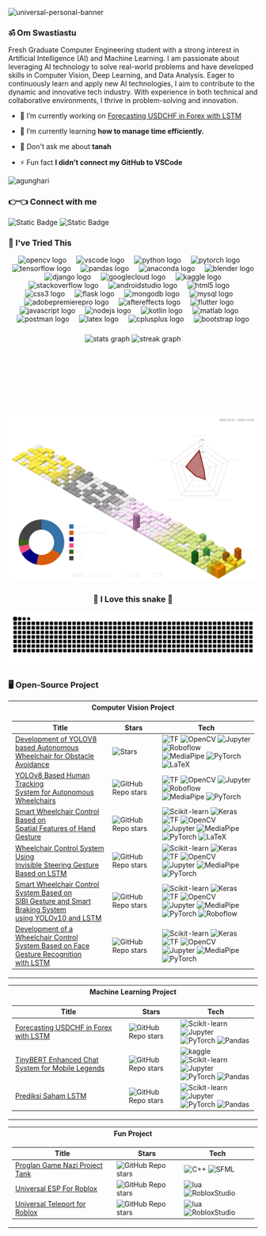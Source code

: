 ![universal-personal-banner](file3.png)
<h3 align="left"> ॐ Om Swastiastu</h3>
Fresh Graduate Computer Engineering student with a strong interest in Artificial Intelligence (AI) and Machine Learning. I am passionate about leveraging AI technology to solve real-world problems and have developed skills in Computer Vision, Deep Learning, and Data Analysis. Eager to continuously learn and apply new AI technologies, I aim to contribute to the dynamic and innovative tech industry. With experience in both technical and collaborative environments, I thrive in problem-solving and innovation.

- 🔭 I’m currently working on [Forecasting USDCHF in Forex with LSTM](https://github.com/AgungHari/Forecasting-USDCHF-in-Forex-with-LSTM)

- 🌱 I’m currently learning **how to manage time efficiently.**

- 💬 Don't ask me about **tanah**

- ⚡ Fun fact **I didn't connect my GitHub to VSCode**
<p align="left"> <img src="https://komarev.com/ghpvc/?username=agunghari&label=Profile%20views&color=red&style=flat" alt="agunghari" /> </p>
<h3 align="left">👉👈 Connect with me</h3>
<p align="left">
<img alt="Static Badge" src="https://img.shields.io/badge/LinkedIn-black?style=flat-square&logo=linkedin&link=www.linkedin.com%2Fin%2Fi-gusti-ngurah-agung-hari-vijaya-kusuma-890061328">
<img alt="Static Badge" src="https://img.shields.io/badge/YouTube-black?style=flat-square&logo=youtube&link=https%3A%2F%2Fwww.youtube.com%2F%40igstngragunghari2640">
</p>

### 🗿 I've Tried This
<div align="center">
  <img src="https://cdn.jsdelivr.net/gh/devicons/devicon/icons/opencv/opencv-original.svg" height="30" alt="opencv logo"  />
  <img width="12" />
  <img src="https://cdn.jsdelivr.net/gh/devicons/devicon/icons/vscode/vscode-original.svg" height="30" alt="vscode logo"  />
  <img width="12" />
  <img src="https://cdn.jsdelivr.net/gh/devicons/devicon/icons/python/python-original.svg" height="30" alt="python logo"  />
  <img width="12" />
  <img src="https://cdn.jsdelivr.net/gh/devicons/devicon/icons/pytorch/pytorch-original.svg" height="30" alt="pytorch logo"  />
  <img width="12" />
  <img src="https://cdn.jsdelivr.net/gh/devicons/devicon/icons/tensorflow/tensorflow-original.svg" height="30" alt="tensorflow logo"  />
  <img width="12" />
  <img src="https://cdn.jsdelivr.net/gh/devicons/devicon/icons/pandas/pandas-original.svg" height="30" alt="pandas logo"  />
  <img width="12" />
  <img src="https://cdn.simpleicons.org/anaconda/44A833" height="30" alt="anaconda logo"  />
  <img width="12" />
  <img src="https://cdn.simpleicons.org/blender/F5792A" height="30" alt="blender logo"  />
  <img width="12" />
  <img src="https://cdn.simpleicons.org/django/092E20" height="30" alt="django logo"  />
  <img width="12" />
  <img src="https://cdn.simpleicons.org/googlecloud/4285F4" height="30" alt="googlecloud logo"  />
  <img width="12" />
  <img src="https://cdn.simpleicons.org/kaggle/20BEFF" height="30" alt="kaggle logo"  />
  <img width="12" />
  <img src="https://cdn.simpleicons.org/stackoverflow/F58025" height="30" alt="stackoverflow logo"  />
  <img width="12" />
  <img src="https://skillicons.dev/icons?i=androidstudio" height="30" alt="androidstudio logo"  />
  <img width="12" />
  <img src="https://skillicons.dev/icons?i=html" height="30" alt="html5 logo"  />
  <img width="12" />
  <img src="https://skillicons.dev/icons?i=css" height="30" alt="css3 logo"  />
  <img width="12" />
  <img src="https://skillicons.dev/icons?i=flask" height="30" alt="flask logo"  />
  <img width="12" />
  <img src="https://cdn.simpleicons.org/mongodb/47A248" height="30" alt="mongodb logo"  />
  <img width="12" />
  <img src="https://cdn.simpleicons.org/mysql/4479A1" height="30" alt="mysql logo"  />
  <img width="12" />
  <img src="https://cdn.simpleicons.org/adobepremierepro/9999FF" height="30" alt="adobepremierepro logo"  />
  <img width="12" />
  <img src="https://cdn.simpleicons.org/adobeaftereffects/9999FF" height="30" alt="aftereffects logo"  />
  <img width="12" />
  <img src="https://cdn.simpleicons.org/flutter/02569B" height="30" alt="flutter logo"  />
  <img width="12" />
  <img src="https://cdn.simpleicons.org/javascript/F7DF1E" height="30" alt="javascript logo"  />
  <img width="12" />
  <img src="https://cdn.simpleicons.org/nodedotjs/339933" height="30" alt="nodejs logo"  />
  <img width="12" />
  <img src="https://skillicons.dev/icons?i=kotlin" height="30" alt="kotlin logo"  />
  <img width="12" />
  <img src="https://skillicons.dev/icons?i=matlab" height="30" alt="matlab logo"  />
  <img width="12" />
  <img src="https://skillicons.dev/icons?i=postman" height="30" alt="postman logo"  />
  <img width="12" />
  <img src="https://skillicons.dev/icons?i=latex" height="30" alt="latex logo"  />
  <img width="12" />
  <img src="https://cdn.simpleicons.org/c++/00599C" height="30" alt="cplusplus logo"  />
  <img width="12" />
  <img src="https://cdn.jsdelivr.net/gh/devicons/devicon/icons/bootstrap/bootstrap-original.svg" height="30" alt="bootstrap logo"  />
</div>

###
###

<div align="center">
  <img src="https://github-readme-stats.vercel.app/api?username=AgungHari&hide_title=true&hide_rank=false&show_icons=true&include_all_commits=true&count_private=true&disable_animations=false&theme=dark&locale=en&hide_border=true" height="150" alt="stats graph" style="display: inline-block;" />
  <img src="https://streak-stats.demolab.com?user=AgungHari&locale=en&mode=daily&theme=dark&hide_border=true&border_radius=5" height="150" alt="streak graph" style="display: inline-block;" />
</div>


<p align="center">
  <img src="https://raw.githubusercontent.com/AgungHari/AgungHari/refs/heads/main/profile-3d-contrib/info.svg" alt="Contribution" width="600" />
</p>

<h3 align = "center">🐍 I Love this snake 🐍</h3>
<p align="center">
<img src="https://raw.githubusercontent.com/AgungHari/AgungHari/output/snake.svg" alt="Snake animation" />
</p>


### 🖥️ Open-Source Project
<table align="center">
<tr><th>Computer Vision Project</th></tr>
<tr><td>

|Title | Stars | Tech|
|--|--|--|
| [Development of YOLOV8 based Autonomous <br>  Wheelchair for Obstacle Avoidance](https://github.com/AgungHari/Development-of-YOLOV8-based-Autonomous-Wheelchair-for-Obstacle-Avoidance) | <img alt="Stars" src="https://img.shields.io/github/stars/AgungHari/Development-of-YOLOV8-based-Autonomous-Wheelchair-for-Obstacle-Avoidance?style=flat-square&labelColor=black"/> | ![TF](https://img.shields.io/badge/TF-black?style=flat-square&logo=tensorflow) ![OpenCV](https://img.shields.io/badge/OpenCV-black?style=flat-square&logo=opencv) ![Jupyter](https://img.shields.io/badge/Jupyter-black?style=flat-square&logo=jupyter) ![Roboflow](https://img.shields.io/badge/Roboflow-black?style=flat-square&logo=roboflow) <br> ![MediaPipe](https://img.shields.io/badge/MediaPipe-black?style=flat-square&logo=mediapipe) ![PyTorch](https://img.shields.io/badge/PyTorch-black?style=flat-square&logo=pytorch) ![LaTeX](https://img.shields.io/badge/LaTeX-black?style=flat-square&logo=latex) |
| [YOLOv8 Based Human Tracking <br>  System for Autonomous Wheelchairs](https://github.com/AgungHari/YOLOv8-Based-Human-Tracking-System-for-Autonomous-Wheelchairs) | <img alt="GitHub Repo stars" src="https://img.shields.io/github/stars/AgungHari/YOLOv8-Based-Human-Tracking-System-for-Autonomous-Wheelchairs?style=flat-square&labelColor=black"/> | ![TF](https://img.shields.io/badge/TF-black?style=flat-square&logo=tensorflow) ![OpenCV](https://img.shields.io/badge/OpenCV-black?style=flat-square&logo=opencv) ![Jupyter](https://img.shields.io/badge/Jupyter-black?style=flat-square&logo=jupyter) ![Roboflow](https://img.shields.io/badge/Roboflow-black?style=flat-square&logo=roboflow) <br> ![MediaPipe](https://img.shields.io/badge/MediaPipe-black?style=flat-square&logo=mediapipe) ![PyTorch](https://img.shields.io/badge/PyTorch-black?style=flat-square&logo=pytorch) |
| [Smart Wheelchair Control Based on <br> Spatial Features of Hand Gesture](https://github.com/AgungHari/Smart-Wheelchair-Control-Based-on-Spatial-Features-of-Hand-Gesture) | <img alt="GitHub Repo stars" src="https://img.shields.io/github/stars/AgungHari/Smart-Wheelchair-Control-Based-on-Spatial-Features-of-Hand-Gesture?style=flat-square&labelColor=black"/> | ![Scikit-learn](https://img.shields.io/badge/ScikitLearn-black?style=flat-square&logo=scikitlearn) ![Keras](https://img.shields.io/badge/Keras-black?style=flat-square&logo=keras) ![TF](https://img.shields.io/badge/TF-black?style=flat-square&logo=tensorflow) ![OpenCV](https://img.shields.io/badge/OpenCV-black?style=flat-square&logo=opencv) <br>  ![Jupyter](https://img.shields.io/badge/Jupyter-black?style=flat-square&logo=jupyter) ![MediaPipe](https://img.shields.io/badge/MediaPipe-black?style=flat-square&logo=mediapipe) ![PyTorch](https://img.shields.io/badge/PyTorch-black?style=flat-square&logo=pytorch) ![LaTeX](https://img.shields.io/badge/LaTeX-black?style=flat-square&logo=latex) |
| [Wheelchair Control System Using <br> Invisible Steering Gesture Based on LSTM](https://github.com/AgungHari/Wheelchair-Control-System-Using-Invisible-Steering-Gesture-Based-on-LSTM) | <img alt="GitHub Repo stars" src="https://img.shields.io/github/stars/AgungHari/Wheelchair-Control-System-Using-Invisible-Steering-Gesture-Based-on-LSTM?style=flat-square&labelColor=black"/> | ![Scikit-learn](https://img.shields.io/badge/ScikitLearn-black?style=flat-square&logo=scikitlearn) ![Keras](https://img.shields.io/badge/Keras-black?style=flat-square&logo=keras) ![TF](https://img.shields.io/badge/TF-black?style=flat-square&logo=tensorflow) ![OpenCV](https://img.shields.io/badge/OpenCV-black?style=flat-square&logo=opencv)<br>  ![Jupyter](https://img.shields.io/badge/Jupyter-black?style=flat-square&logo=jupyter) ![MediaPipe](https://img.shields.io/badge/MediaPipe-black?style=flat-square&logo=mediapipe) ![PyTorch](https://img.shields.io/badge/PyTorch-black?style=flat-square&logo=pytorch) |
| [Smart Wheelchair Control System Based on <br> SIBI Gesture and Smart Braking System <br> using YOLOv10 and LSTM](https://github.com/AgungHari/Smart-Wheelchair-Control-System-Based-on-SIBI-Gesture-and-Smart-Braking-System-using-YOLOv8-and-LSTM) | <img alt="GitHub Repo stars" src="https://img.shields.io/github/stars/AgungHari/Smart-Wheelchair-Control-System-Based-on-SIBI-Gesture-and-Smart-Braking-System-using-YOLOv8-and-LSTM?style=flat-square&labelColor=black"/> | ![Scikit-learn](https://img.shields.io/badge/ScikitLearn-black?style=flat-square&logo=scikitlearn) ![Keras](https://img.shields.io/badge/Keras-black?style=flat-square&logo=keras) ![TF](https://img.shields.io/badge/TF-black?style=flat-square&logo=tensorflow) ![OpenCV](https://img.shields.io/badge/OpenCV-black?style=flat-square&logo=opencv)<br>  ![Jupyter](https://img.shields.io/badge/Jupyter-black?style=flat-square&logo=jupyter) ![MediaPipe](https://img.shields.io/badge/MediaPipe-black?style=flat-square&logo=mediapipe) ![PyTorch](https://img.shields.io/badge/PyTorch-black?style=flat-square&logo=pytorch) ![Roboflow](https://img.shields.io/badge/Roboflow-black?style=flat-square&logo=roboflow)|
| [Development of a Wheelchair Control <br> System  Based on Face Gesture Recognition <br> with LSTM](https://github.com/AgungHari/Development-of-a-Wheelchair-Control-System-Based-on-Face-Gesture-Recognition-with-LSTM) | <img alt="GitHub Repo stars" src="https://img.shields.io/github/stars/AgungHari/Development-of-a-Wheelchair-Control-System-Based-on-Face-Gesture-Recognition-with-LSTM?style=flat-square&labelColor=black"/> | ![Scikit-learn](https://img.shields.io/badge/ScikitLearn-black?style=flat-square&logo=scikitlearn) ![Keras](https://img.shields.io/badge/Keras-black?style=flat-square&logo=keras) ![TF](https://img.shields.io/badge/TF-black?style=flat-square&logo=tensorflow) ![OpenCV](https://img.shields.io/badge/OpenCV-black?style=flat-square&logo=opencv)<br>  ![Jupyter](https://img.shields.io/badge/Jupyter-black?style=flat-square&logo=jupyter) ![MediaPipe](https://img.shields.io/badge/MediaPipe-black?style=flat-square&logo=mediapipe) ![PyTorch](https://img.shields.io/badge/PyTorch-black?style=flat-square&logo=pytorch)|
</td></tr> </table>

<table align="center">
<tr><th>Machine Learning Project</th></tr>
<tr><td>

|Title | Stars | Tech|
|--|--|--|
| [Forecasting USDCHF in Forex with LSTM](https://github.com/AgungHari/Forecasting-USDCHF-in-Forex-with-LSTM?tab=readme-ov-file#forecasting-usdchf-in-forex-with-lstm) | <img alt="GitHub Repo stars" src="https://img.shields.io/github/stars/AgungHari/Forecasting-USDCHF-in-Forex-with-LSTM?style=flat-square&labelColor=black"/> | ![Scikit-learn](https://img.shields.io/badge/ScikitLearn-black?style=flat-square&logo=scikitlearn) ![Jupyter](https://img.shields.io/badge/Jupyter-black?style=flat-square&logo=jupyter) <br> ![PyTorch](https://img.shields.io/badge/PyTorch-black?style=flat-square&logo=pytorch) ![Pandas](https://img.shields.io/badge/Pandas-black?style=flat-square&logo=pandas) |
| [TinyBERT Enhanced Chat System for Mobile Legends](https://github.com/AgungHari/TinyBERT-Enhanced-Chat-System-for-Mobile-Legends) | <img alt="GitHub Repo stars" src="https://img.shields.io/github/stars/AgungHari/TinyBERT-Enhanced-Chat-System-for-Mobile-Legends?style=flat-square&labelColor=black"/> | ![kaggle](https://img.shields.io/badge/Kaggle-black?style=flat-square&logo=kaggle) ![Scikit-learn](https://img.shields.io/badge/ScikitLearn-black?style=flat-square&logo=scikitlearn) ![Jupyter](https://img.shields.io/badge/Jupyter-black?style=flat-square&logo=jupyter) <br> ![PyTorch](https://img.shields.io/badge/PyTorch-black?style=flat-square&logo=pytorch) ![Pandas](https://img.shields.io/badge/Pandas-black?style=flat-square&logo=pandas) |
| [Prediksi Saham LSTM](https://github.com/AgungHari/Prediksi-Saham-LSTM) | <img alt="GitHub Repo stars" src="https://img.shields.io/github/stars/AgungHari/Prediksi-Saham-LSTM?style=flat-square&labelColor=black"/> | ![Scikit-learn](https://img.shields.io/badge/ScikitLearn-black?style=flat-square&logo=scikitlearn) ![Jupyter](https://img.shields.io/badge/Jupyter-black?style=flat-square&logo=jupyter) <br> ![PyTorch](https://img.shields.io/badge/PyTorch-black?style=flat-square&logo=pytorch) ![Pandas](https://img.shields.io/badge/Pandas-black?style=flat-square&logo=pandas) |
</td></tr> </table>


<table align="center">
<tr><th>Fun Project</th></tr>
<tr><td>

|Title | Stars | Tech|
|--|--|--|
| [Proglan Game Nazi Project Tank](https://github.com/AgungHari/Proglan-Game-Nazi-Project-Tank) | <img alt="GitHub Repo stars" src="https://img.shields.io/github/stars/AgungHari/Proglan-Game-Nazi-Project-Tank?style=flat-square&labelColor=black"/> | ![C++](https://img.shields.io/badge/C%2B%2B-black?style=flat-square&logo=cplusplus) ![SFML](https://img.shields.io/badge/SFML-black?style=flat-square&logo=sfml)|
| [Universal ESP For Roblox](https://github.com/AgungHari/Universal-ESP-For-Roblox) | <img alt="GitHub Repo stars" src="https://img.shields.io/github/stars/AgungHari/Universal-ESP-For-Roblox?style=flat-square&labelColor=black"/> | ![lua](https://img.shields.io/badge/Lua-black?style=flat-square&logo=lua) ![RobloxStudio](https://img.shields.io/badge/RobloxStudio-black?style=flat-square&logo=robloxstudio) |
| [Universal Teleport for Roblox](https://github.com/AgungHari/Universal-Teleport-for-Roblox) | <img alt="GitHub Repo stars" src="https://img.shields.io/github/stars/AgungHari/Universal-Teleport-for-Roblox?style=flat-square&labelColor=black"/> | ![lua](https://img.shields.io/badge/Lua-black?style=flat-square&logo=lua) ![RobloxStudio](https://img.shields.io/badge/RobloxStudio-black?style=flat-square&logo=robloxstudio) |
</td></tr> </table>
